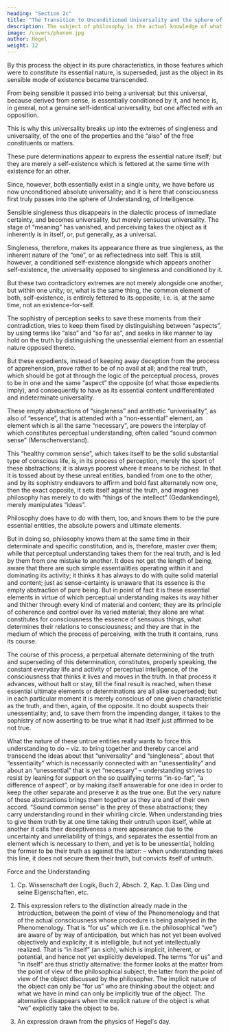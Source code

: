 ```yaml
---
heading: "Section 2c"
title: "The Transition to Unconditioned Universality and the sphere of Understanding"
description: The subject of philosophy is the actual knowledge of what truly is.
image: /covers/phenom.jpg
author: Hegel
weight: 12
---
```



<!-- Φ 129.  -->

By this process the object in its pure characteristics, in those features which were to constitute its essential nature, is superseded, just as the object in its sensible mode of existence became transcended. 

From being sensible it passed into being a universal; but this universal, because derived from sense, is essentially conditioned by it, and hence is, in general, not a genuine self-identical universality, but one affected with an opposition. 

This is why this universality breaks up into the extremes of singleness and universality, of the one of the properties and the “also” of the free constituents or matters. 

These pure determinations appear to express the essential nature itself; but they are merely a self-existence which is fettered at the same time with existence for an other. 

Since, however, both essentially exist in a single unity, we have before us now unconditioned absolute universality; and it is here that consciousness first truly passes into the sphere of Understanding, of Intelligence.

<!-- Φ 130.  -->

Sensible singleness thus disappears in the dialectic process of immediate certainty, and becomes universality, but merely sensuous universality. The stage of “meaning” has vanished, and perceiving takes the object as it inherently is in itself, or, put generally, as a universal. 

Singleness, therefore, makes its appearance there as true singleness, as the inherent nature of the “one”, or as reflectedness into self. This is still, however, a conditioned self-existence alongside which appears another self-existence, the universality opposed to singleness and conditioned by it. 

But these two contradictory extremes are not merely alongside one another, but within one unity; or, what is the same thing, the common element of both, self-existence, is entirely fettered to its opposite, i.e. is, at the same time, not an existence-for-self. 

The sophistry of perception seeks to save these moments from their contradiction, tries to keep them fixed by distinguishing between “aspects”, by using terms like “also” and “so far as”, and seeks in like manner to lay hold on the truth by distinguishing the unessential element from an essential nature opposed thereto. 

But these expedients, instead of keeping away deception from the process of apprehension, prove rather to be of no avail at all; and the real truth, which should be got at through the logic of the perceptual process, proves to be in one and the same “aspect” the opposite (of what those expedients imply), and consequently to have as its essential content undifferentiated and indeterminate universality.


<!-- Φ 131.  -->

These empty abstractions of “singleness” and antithetic “univerisality”, as also of “essence”, that is attended with a “non-essential” element, an element which is all the same “necessary”, are powers the interplay of which constitutes perceptual understanding, often called “sound common sense” (Menschenverstand). 

This “healthy common sense”, which takes itself to be the solid substantial type of conscious life, is, in its process of perception, merely the sport of these abstractions; it is always poorest where it means to be richest. In that it is tossed about by these unreal entities, bandied from one to the other, and by its sophistry endeavors to affirm and bold fast alternately now one, then the exact opposite, it sets itself against the truth, and imagines philosophy has merely to do with “things of the intellect” (Gedankendinge), merely manipulates “ideas”.

Philosophy does have to do with them, too, and knows them to be the pure essential entities, the absolute powers and ultimate elements. 

But in doing so, philosophy knows them at the same time in their determinate and specific constitution, and is, therefore, master over them; while that perceptual understanding takes them for the real truth, and is led by them from one mistake to another. It does not get the length of being, aware that there are such simple essentialities operating within it and dominating its activity; it thinks it has always to do with quite solid material and content; just as sense-certainty is unaware that its essence is the empty abstraction of pure being. But in point of fact it is these essential elements in virtue of which perceptual understanding makes its way hither and thither through every kind of material and content; they are its principle of coherence and control over its varied material; they alone are what constitutes for consciousness the essence of sensuous things, what determines their relations to consciousness; and they are that in the medium of which the process of perceiving, with the truth it contains, runs its course. 

The course of this process, a perpetual alternate determining of the truth and superseding of this determination, constitutes, properly speaking, the constant everyday life and activity of perceptual intelligence, of the consciousness that thinks it lives and moves in the truth. In that process it advances, without halt or stay, till the final result is reached, when these essential ultimate elements or determinations are all alike superseded; but in each particular moment it is merely conscious of one given characteristic as the truth, and then, again, of the opposite. It no doubt suspects their unessentiality; and, to save them from the impending danger, it takes to the sophistry of now asserting to be true what it had itself just affirmed to be not true.

What the nature of these untrue entities really wants to force this understanding to do – viz. to bring together and thereby cancel and transcend the ideas about that “universality” and “singleness”, about that “essentiality” which is necessarily connected with an “unessentiality” and about an “unessential” that is yet “necessary” – understanding strives to resist by leaning for support on the so qualifying terms “in-so-far”, “a difference of aspect”, or by making itself answerable for one idea in order to keep the other separate and preserve it as the true one. But the very nature of these abstractions brings them together as they are and of their own accord. “Sound common sense” is the prey of these abstractions; they carry understanding round in their whirling circle. When understanding tries to give them truth by at one time taking their untruth upon itself, while at another it calls their deceptiveness a mere appearance due to the uncertainty and unreliability of things, and separates the essential from an element which is necessary to them, and yet is to be unessential, holding the former to be their truth as against the latter: – when understanding takes this line, it does not secure them their truth, but convicts itself of untruth.


Force and the Understanding

1. Cp. Wissenschaft der Logik, Buch 2, Absch. 2, Kap. 1. Das Ding und seine Eigenschaften, etc.

2. This expression refers to the distinction already made in the Introduction, between the point of view of the Phenomenology and that of the actual consciousness whose procedure is being analysed in the Phenomenology. That is “for us” which we (i.e. the philosophical “we”) are aware of by way of anticipation, but which has not yet been evolved objectively and explicity; it is intelligible, but not yet intellectually realized. That is “in itself” (an sich), which is implicit, inherent, or potential, and hence not yet explicitly developed. The terms “for us” and “in itself” are thus strictly alternative: the former looks at the matter from the point of view of the philosophical subject, the latter from the point of view of the object discussed by the philosopher. The implicit nature of the object can only be “for us” who are thinking about the object: and what we have in mind can only be implicitly true of the object. The alternative disappears when the explicit nature of the object is what “we” explicitly take the object to be.

3. An expression drawn from the physics of Hegel's day.
